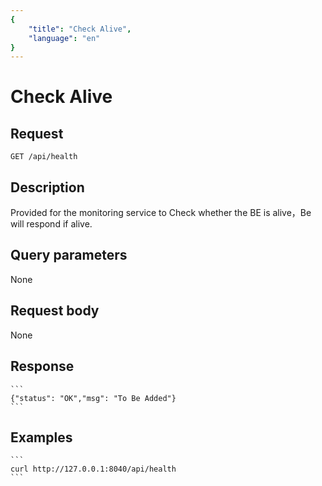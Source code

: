 ```yaml
---
{
    "title": "Check Alive",
    "language": "en"
}
---
```


# Check Alive

## Request

`GET /api/health`

## Description

Provided for the monitoring service to Check whether the BE is alive，Be will respond if alive.

## Query parameters

None   

## Request body

None

## Response

    ```
    {"status": "OK","msg": "To Be Added"}
    ```

## Examples


    ```
    curl http://127.0.0.1:8040/api/health
    ```

